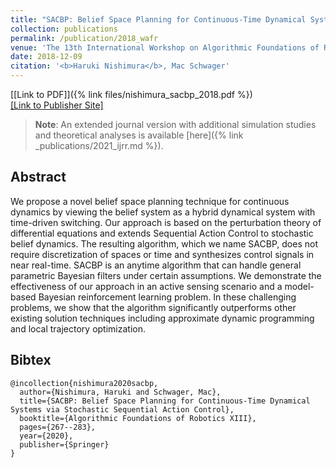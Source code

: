 ```yaml
---
title: "SACBP: Belief Space Planning for Continuous-Time Dynamical Systems via Stochastic Sequential Action Control"
collection: publications
permalink: /publication/2018_wafr
venue: 'The 13th International Workshop on Algorithmic Foundations of Robotics (WAFR)'
date: 2018-12-09
citation: '<b>Haruki Nishimura</b>, Mac Schwager'
---
```


[[Link to PDF]]({% link files/nishimura_sacbp_2018.pdf %}) 
<br>
[[Link to Publisher Site]](https://link.springer.com/chapter/10.1007/978-3-030-44051-0_16)


> **Note**: An extended journal version with additional simulation studies and theoretical analyses is available 
[here]({% link _publications/2021_ijrr.md %}).


## Abstract
We propose a novel belief space planning technique for continuous dynamics by viewing the belief system as a hybrid 
dynamical system with time-driven switching. Our approach is based on the perturbation theory of differential equations 
and extends Sequential Action Control to stochastic belief dynamics. The resulting algorithm, which we name SACBP, 
does not require discretization of spaces or time and synthesizes control signals in near real-time. SACBP is an 
anytime algorithm that can handle general parametric Bayesian filters under certain assumptions. We demonstrate the 
effectiveness of our approach in an active sensing scenario and a model-based Bayesian reinforcement learning problem. 
In these challenging problems, we show that the algorithm significantly outperforms other existing solution techniques 
including approximate dynamic programming and local trajectory optimization.


## Bibtex
```
@incollection{nishimura2020sacbp,
  author={Nishimura, Haruki and Schwager, Mac},
  title={SACBP: Belief Space Planning for Continuous-Time Dynamical Systems via Stochastic Sequential Action Control},
  booktitle={Algorithmic Foundations of Robotics XIII},
  pages={267--283},
  year={2020},
  publisher={Springer}
}
```